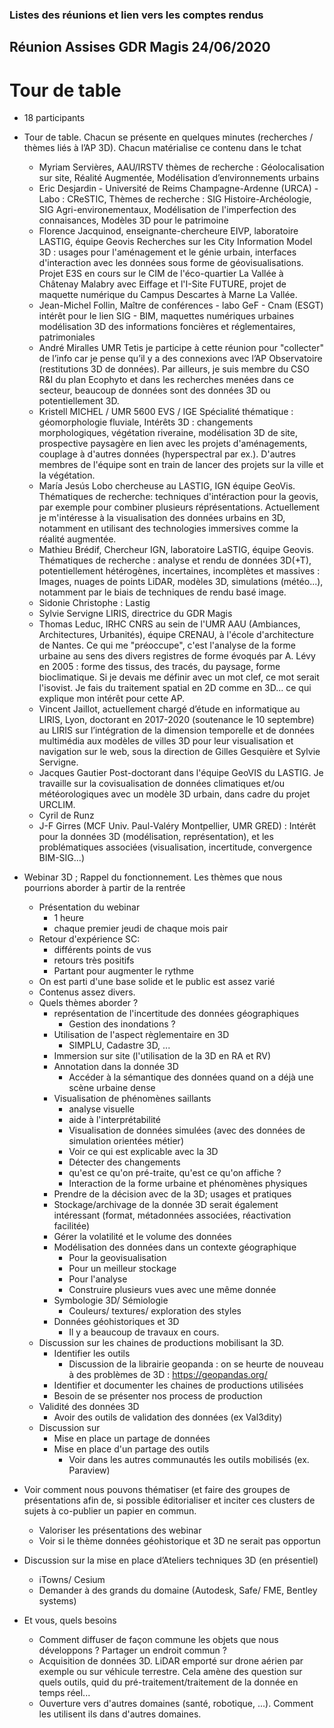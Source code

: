 ### Listes des réunions et lien vers les comptes rendus

## Réunion Assises GDR Magis 24/06/2020

# Tour de table
 * 18 participants
 *  Tour de table. Chacun se présente en quelques minutes  (recherches / thèmes liés à l’AP 3D). Chacun matérialise ce contenu dans le tchat
    * Myriam Servières, AAU/IRSTV thèmes de recherche : Géolocalisation sur site, Réalité Augmentée, Modélisation d’environnements urbains
    * Eric Desjardin - Université de Reims Champagne-Ardenne (URCA) - Labo : CReSTIC, Thèmes de recherche : SIG Histoire-Archéologie, SIG Agri-environementaux, Modélisation de l'imperfection des connaisances, Modèles 3D pour le patrimoine
    * Florence Jacquinod, enseignante-chercheure EIVP, laboratoire LASTIG, équipe Geovis Recherches sur les City Information Model 3D : usages pour l'aménagement et le génie urbain, interfaces d'interaction avec les données sous forme de géovisualisations. Projet E3S en cours sur le CIM de l'éco-quartier La Vallée à Châtenay Malabry avec Eiffage et l'I-Site FUTURE, projet de maquette numérique du Campus Descartes à Marne La Vallée.   
    * Jean-Michel Follin, Maître de conférences - labo GeF - Cnam (ESGT) intérêt pour le lien SIG - BIM, maquettes numériques urbaines modélisation 3D des informations foncières et réglementaires, patrimoniales
    * André Miralles UMR Tetis je participe à cette réunion pour "collecter" de l’info car je pense qu’il y a des connexions avec l’AP Observatoire (restitutions 3D de données). Par ailleurs, je suis membre du CSO R&I du plan Ecophyto et dans les recherches menées dans ce secteur, beaucoup de données sont des données 3D ou potentiellement 3D.
    * Kristell MICHEL / UMR 5600 EVS / IGE Spécialité thématique : géomorphologie fluviale, Intérêts 3D : changements morphologiques, végétation riveraine, modélisation 3D de site, prospective paysagère en lien avec les projets d'aménagements, couplage à d'autres données (hyperspectral par ex.). D'autres membres de l'équipe sont en train de lancer des projets sur la ville et la végétation. 
    * María Jesús Lobo chercheuse au LASTIG, IGN équipe GeoVis. Thématiques de recherche: techniques d'intéraction pour la geovis, par exemple pour combiner plusieurs réprésentations. Actuellement je m'intéresse à la visualisation des données urbains en 3D, notamment en utilisant des technologies immersives comme la réalité augmentée. 
    * Mathieu Brédif, Chercheur IGN, laboratoire LaSTIG, équipe Geovis. Thématiques de recherche : analyse et rendu de données 3D(+T), potentiellement hétérogènes, incertaines, incomplètes et massives : Images, nuages de points LiDAR, modèles 3D, simulations (météo...), notamment par le biais de techniques de rendu basé image.
    * Sidonie Christophe : Lastig
    * Sylvie Servigne LIRIS, directrice du GDR Magis
    * Thomas Leduc, IRHC CNRS au sein de l'UMR AAU (Ambiances, Architectures, Urbanités), équipe CRENAU, à l'école d'architecture de Nantes. Ce qui me "préoccupe", c'est l'analyse de la forme urbaine au sens des divers registres de forme évoqués par A. Lévy en 2005 : forme des tissus, des tracés, du paysage, forme bioclimatique. Si je devais me définir avec un mot clef, ce mot serait l'isovist. Je fais du traitement spatial en 2D comme en 3D... ce qui explique mon intérêt pour cette AP.
    * Vincent Jaillot, actuellement chargé d’étude en informatique au LIRIS, Lyon, doctorant en 2017-2020 (soutenance le 10 septembre) au LIRIS sur l’intégration de la dimension temporelle et de données multimédia aux modèles de villes 3D pour leur visualisation et navigation sur le web, sous la direction de Gilles Gesquière et Sylvie Servigne.
    * Jacques Gautier Post-doctorant dans l'équipe GeoVIS du LASTIG. Je travaille sur la covisualisation de données climatiques et/ou météorologiques avec un modèle 3D urbain, dans cadre du projet URCLIM.
    * Cyril de Runz
    * J-F Girres (MCF Univ. Paul-Valéry Montpellier, UMR GRED) : Intérêt pour la données 3D (modélisation, représentation), et les problématiques associées (visualisation, incertitude, convergence BIM-SIG...)

*  Webinar 3D ; Rappel du fonctionnement. Les thèmes que nous pourrions aborder à partir de la rentrée
   * Présentation du webinar
     * 1 heure
     *  chaque premier jeudi de chaque mois pair
   *  Retour d'expérience SC: 
      * différents points de vus
      * retours très positifs
      * Partant pour augmenter le rythme
   * On est parti d'une base solide et le public est assez varié
   * Contenus assez divers. 
   * Quels thèmes aborder ?
     * représentation de l'incertitude des données géographiques
       * Gestion des inondations ? 
     * Utilisation de l'aspect règlementaire en 3D
       * SIMPLU, Cadastre 3D, ...
     * Immersion sur site (l'utilisation de la 3D en RA et RV)
     * Annotation dans la donnée 3D
       * Accéder à la sémantique des données quand on a déjà une scène urbaine dense
     * Visualisation de phénomènes saillants
       * analyse visuelle
       * aide à l'interprétabilité
       * Visualisation de données simulées (avec des données de simulation orientées métier)
       * Voir ce qui est explicable avec la 3D
       * Détecter des changements
       * qu'est ce qu'on pré-traite, qu'est ce qu'on affiche ?
       * Interaction de la forme urbaine et phénomènes physiques
     * Prendre de la décision avec de la 3D; usages et pratiques
     * Stockage/archivage de la donnée 3D serait également intéressant (format, métadonnées associées, réactivation facilitée)
     * Gérer la volatilité et le volume des données
     * Modélisation des données dans un contexte géographique
       * Pour la geovisualisation
       * Pour un meilleur stockage
       * Pour l'analyse
       * Construire plusieurs vues avec une même donnée
     * Symbologie 3D/ Sémiologie   
       * Couleurs/ textures/ exploration des styles 
     * Données géohistoriques et 3D
        * Il y a beaucoup de travaux en cours. 
    *  Discussion sur les chaines de productions mobilisant la 3D. 
       * Identifier les outils
         * Discussion de la librairie geopanda : on se heurte de nouveau à des problèmes de 3D : https://geopandas.org/ 
       * Identifier et documenter les chaines de productions utilisées
       * Besoin de se présenter nos process de production
    * Validité des données 3D
      * Avoir des outils de validation des données (ex Val3dity)
   * Discussion sur  
     * Mise en place un partage de données
     * Mise en place d'un partage des outils
       * Voir dans les autres communautés les outils mobilisés (ex. Paraview) 
  * Voir comment nous pouvons thématiser (et faire des groupes de présentations afin de, si possible éditorialiser et inciter ces clusters de sujets à co-publier un papier en commun. 
     * Valoriser les présentations des webinar 
     * Voir si le thème données géohistorique et 3D ne serait pas opportun
 * Discussion sur la mise en place d’Ateliers techniques 3D (en présentiel)
    * iTowns/ Cesium
    * Demander à des grands du domaine (Autodesk, Safe/ FME, Bentley systems)
 * Et vous, quels besoins 
   * Comment diffuser de façon commune les objets que nous développons ? Partager un endroit commun ? 
   * Acquisition de données 3D. LiDAR emporté sur drone aérien par exemple ou sur véhicule terrestre. Cela amène des question sur quels outils, quid du pré-traitement/traitement de la donnée en temps réel... 
   * Ouverture vers d'autres domaines (santé, robotique, ...). Comment les utilisent ils dans d'autres domaines. 
   
 
